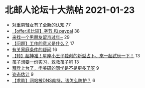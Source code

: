 # 北邮人论坛十大热帖 2021-01-23

- [对重男轻女有了全新的认知](https://bbs.byr.cn/article/Feeling/3162991) 77
- [【offer求比较】字节 和 paypal](https://bbs.byr.cn/article/Job/2123780) 38
- [来找一个男朋友留京过年~](https://bbs.byr.cn/article/Friends/1984257) 29
- [【问题】工作的意义是什么？](https://bbs.byr.cn/article/WorkLife/1160991) 17
- [有关家庭条件的疑问](https://bbs.byr.cn/article/Talking/6255566) 16
- [【转】超神准！星座小王子独创的新型占卜、來一起試玩一下！](https://bbs.byr.cn/article/Constellations/326533) 13
- [孩子想要一份实习，救救孩子吧](https://bbs.byr.cn/article/Java/64875) 13
- [拜登上台了，申美研的同学是不是更多了呀](https://bbs.byr.cn/article/GoAbroad/374311) 9
- [姿态估计](https://bbs.byr.cn/article/Paper/43146) 9
- [【求助】网站被DNS劫持，该怎么防护？](https://bbs.byr.cn/article/Security/45190) 6



